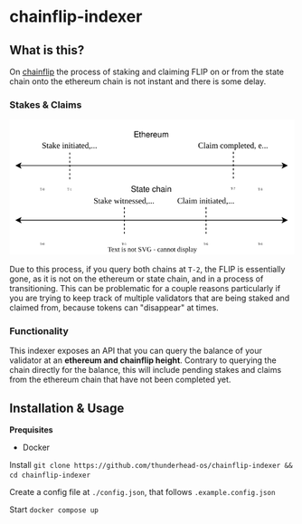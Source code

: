# chainflip-indexer

## What is this?

On [chainflip](https://chainflip.io) the process of staking and claiming FLIP on or from the state chain onto the ethereum chain is not instant and there is some delay. 

### Stakes & Claims

![stake and claim timeline image](./timelines.svg)

Due to this process, if you query both chains at `T-2`, the FLIP is essentially gone, as it is not on the ethereum or state chain, and in a process of transitioning. This can be problematic for a couple reasons particularly if you are trying to keep track of multiple validators that are being staked and claimed from, because tokens can "disappear" at times.

### Functionality

This indexer exposes an API that you can query the balance of your validator at an **ethereum and chainflip height**. Contrary to querying the chain directly for the balance, this will include pending stakes and claims from the ethereum chain that have not been completed yet.

## Installation & Usage

**Prequisites**
- Docker

Install
`git clone https://github.com/thunderhead-os/chainflip-indexer && cd chainflip-indexer`

Create a config file at `./config.json`, that follows `.example.config.json`

Start
`docker compose up`

